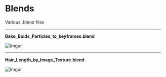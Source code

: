 # Blends
Various .blend files

---------------------

**Bake_Boids_Particles_to_keyframes.blend**

![Imgur](https://i.imgur.com/AZce2B7.png)

---------------------

**Hair_Length_by_Image_Texture.blend**

![Imgur](https://i.imgur.com/JUvkL6f.jpg)

